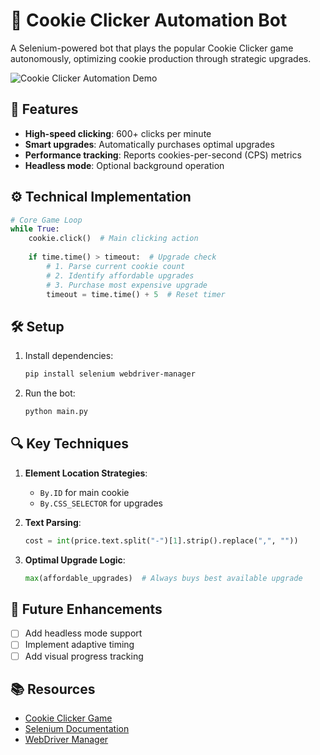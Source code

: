 # 🍪 Cookie Clicker Automation Bot

A Selenium-powered bot that plays the popular Cookie Clicker game autonomously, optimizing cookie production through strategic upgrades.

![Cookie Clicker Automation Demo](https://media.giphy.com/media/v1.Y2lkPTc5MGI3NjExcDhyZ2NtY3B6dW0ya3JtY2VlZGN5Z2VjeHp4eG5qY2VjZzZzbmZ6biZlcD12MV9pbnRlcm5hbF9naWZfYnlfaWQmY3Q9Zw/3ohzdQFPJt7L3GRQSY/giphy.gif)

## 🚀 Features

- **High-speed clicking**: 600+ clicks per minute
- **Smart upgrades**: Automatically purchases optimal upgrades
- **Performance tracking**: Reports cookies-per-second (CPS) metrics
- **Headless mode**: Optional background operation

## ⚙️ Technical Implementation

```python
# Core Game Loop
while True:
    cookie.click()  # Main clicking action
    
    if time.time() > timeout:  # Upgrade check
        # 1. Parse current cookie count
        # 2. Identify affordable upgrades 
        # 3. Purchase most expensive upgrade
        timeout = time.time() + 5  # Reset timer
```

## 🛠️ Setup

1. Install dependencies:
   ```bash
   pip install selenium webdriver-manager
   ```

2. Run the bot:
   ```bash
   python main.py
   ```


## 🔍 Key Techniques

1. **Element Location Strategies**:
   - `By.ID` for main cookie
   - `By.CSS_SELECTOR` for upgrades

2. **Text Parsing**:
   ```python
   cost = int(price.text.split("-")[1].strip().replace(",", ""))
   ```

3. **Optimal Upgrade Logic**:
   ```python
   max(affordable_upgrades)  # Always buys best available upgrade
   ```

## 🌟 Future Enhancements

- [ ] Add headless mode support
- [ ] Implement adaptive timing
- [ ] Add visual progress tracking

## 📚 Resources

- [Cookie Clicker Game](http://orteil.dashnet.org/experiments/cookie/)
- [Selenium Documentation](https://www.selenium.dev/documentation/)
- [WebDriver Manager](https://pypi.org/project/webdriver-manager/)
